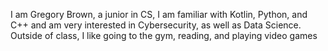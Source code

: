I am Gregory Brown, a junior in CS, I am familiar with Kotlin, Python, and C++ and am very interested in Cybersecurity, as well as Data Science. Outside of class, I like going to the gym, reading, and playing video games
